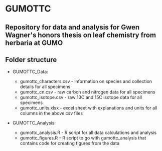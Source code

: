 # GUMOTTC
## Repository for data and analysis for Gwen Wagner's honors thesis on leaf chemistry from herbaria at GUMO

## Folder structure
- GUMOTTC_Data: 
	- gumottc_characters.csv - information on species and collection details for all specimens
	- gumottc_cn.csv - raw carbon and nitrogen data for all specimens
	- gumottc_isotope.csv - raw 13C and 15C isotope data for all specimens
	- gumottc_units.xlsx - excel sheet with explanations and units for all columns in the above csv files

- GUMOTTC_Analysis:
	- gumottc_analysis.R - R script for all data calculations and analysis
	- gumottc_figures.R - R script to go with gumottc_analysis that contains code for creating figures from the data
	